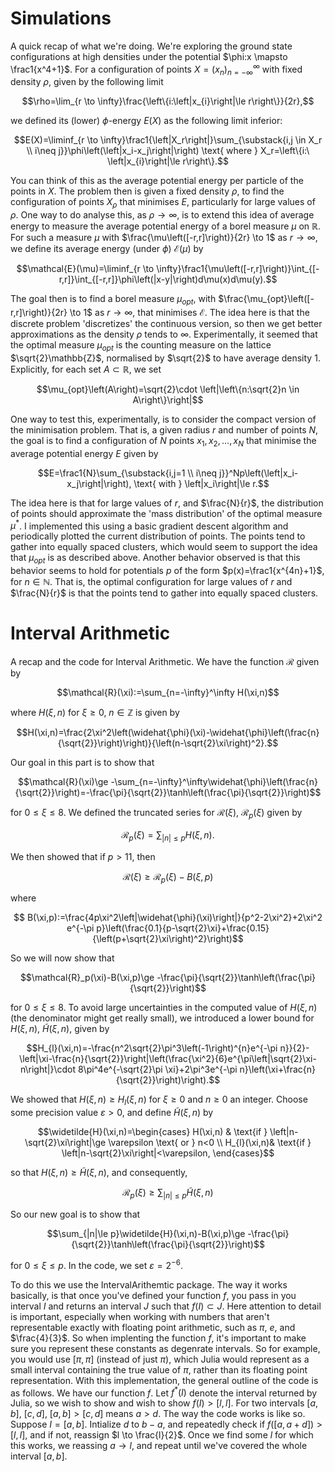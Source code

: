 # Simulations

A quick recap of what we're doing. We're exploring the ground state configurations at high densities under the potential $\phi:x \mapsto \frac1{x^4+1}$. For a configuration of points $X=\left(x_n\right)_{n=-\infty}^\infty$ with fixed density $\rho$, given by the following limit
```math
\rho=\lim_{r \to \infty}\frac{\left\{i:\left|x_{i}\right|\le r\right\}}{2r},
```
we defined its (lower) $\phi$-energy $E(X)$ as the following limit inferior:  
```math
E(X)=\liminf_{r \to \infty}\frac1{\left|X_r\right|}\sum_{\substack{i,j \in X_r \\ i\neq j}}\phi\left(\left|x_i-x_j\right|\right) \text{ where } X_r=\left\{i:\ \left|x_{i}\right|\le r\right\}.
```
You can think of this as the average potential energy per particle of the points in $X$. The problem then is given a fixed density $\rho$, to find the configuration of points $X_\rho$ that minimises $E$, particularly for large values of $\rho$. One way to do analyse this, as $\rho \to \infty$, is to extend this idea of average energy to measure the average potential energy of a borel measure $\mu$ on $\mathbb{R}$. For such a measure $\mu$ with $\frac{\mu\left([-r,r]\right)}{2r} \to 1$ as $r \to \infty$, we define its average energy (under $\phi$) $\mathcal{E}(\mu)$ by 
```math
\mathcal{E}(\mu)=\liminf_{r \to \infty}\frac1{\mu\left([-r,r]\right)}\int_{[-r,r]}\int_{[-r,r]}\phi\left(|x-y|\right)d\mu(x)d\mu(y).
```
The goal then is to find a borel measure $\mu_{opt}$, with  $\frac{\mu_{opt}\left([-r,r]\right)}{2r} \to 1$ as $r \to \infty$, that minimises $\mathcal{E}$. The idea here is that the discrete problem 'discretizes' the continuous version, so then we get better approximations as the density $\rho$ tends to $\infty$. Experimentally, it seemed that the optimal measure $\mu_{opt}$ is the counting measure on the lattice $\sqrt{2}\mathbb{Z}$, normalised by $\sqrt{2}$ to have average density $1$. Explicitly, for each set $A \subset \mathbb{R}$, we set 
```math
\mu_{opt}\left(A\right)=\sqrt{2}\cdot \left|\left\{n:\sqrt{2}n \in A\right\}\right|
```
One way to test this, experimentally, is to consider the compact version of the minimisation problem. That is, a given radius $r$ and number of points $N$, the goal is to find a configuration of $N$ points $x_1,x_2, . . . , x_N$ that minimise the average potential energy $E$ given by 
```math
E=\frac1{N}\sum_{\substack{i,j=1 \\ i\neq j}}^Np\left(\left|x_i-x_j\right|\right), \text{ with } \left|x_i\right|\le r.
```
The idea here is that for large values of $r$, and $\frac{N}{r}$, the distribution of points should approximate the 'mass distribution' of the optimal measure $\mu^*$. I implemented this using a basic gradient descent algorithm and periodically plotted the current distribution of points. The points tend to gather into equally spaced clusters, which would seem to support the idea that $\mu_{opt}$ is as described above. Another behavior observed is that this behavior seems to hold for potentials $p$ of the form $p(x)=\frac1{x^{4n}+1}$, for $n \in \mathbb{N}$. That is, the optimal configuration for large values of $r$ and $\frac{N}{r}$ is that the points tend to gather into equally spaced clusters.



# Interval Arithmetic
A recap and the code for Interval Arithmetic. We have the function $\mathcal{R}$ given by 
```math
\mathcal{R}(\xi):=\sum_{n=-\infty}^\infty H(\xi,n)
```
where $H(\xi,n)$ for $\xi\ge 0$, $n \in \mathbb{Z}$ is given by
```math
H(\xi,n)=\frac{2\xi^2\left(\widehat{\phi}(\xi)-\widehat{\phi}\left(\frac{n}{\sqrt{2}}\right)\right)}{\left(n-\sqrt{2}\xi\right)^2}.
```
Our goal in this part is to show that 
```math
\mathcal{R}(\xi)\ge -\sum_{n=-\infty}^\infty\widehat{\phi}\left(\frac{n}{\sqrt{2}}\right)=-\frac{\pi}{\sqrt{2}}\tanh\left(\frac{\pi}{\sqrt{2}}\right)
```
for $0\le \xi\le 8$. We defined the truncated series for $\mathcal{R}(\xi)$, $\mathcal{R}_p(\xi)$ given by 
```math
\mathcal{R}_p(\xi)=\sum_{|n|\le p}H(\xi,n).
```

We then showed that if $p>11$, then 
```math
\mathcal{R}(\xi)\ge \mathcal{R}_p(\xi)-B(\xi,p)
```
where 
```math
 B(\xi,p):=\frac{4p\xi^2\left|\widehat{\phi}(\xi)\right|}{p^2-2\xi^2}+2\xi^2 e^{-\pi p}\left(\frac{0.1}{p-\sqrt{2}\xi}+\frac{0.15}{\left(p+\sqrt{2}\xi\right)^2}\right)
```
So we will now show that 
```math
\mathcal{R}_p(\xi)-B(\xi,p)\ge -\frac{\pi}{\sqrt{2}}\tanh\left(\frac{\pi}{\sqrt{2}}\right)
```
for $0\le \xi\le 8$. To avoid large uncertainties in the computed value of $H(\xi,n)$ (the denominator might get really small), we introduced a lower bound for $H(\xi,n)$, $\widetilde{H}(\xi,n)$, given by 
```math
H_{l}(\xi,n)=-\frac{n^2\sqrt{2}\pi^3\left(-1\right)^{n}e^{-\pi n}}{2}-\left|\xi-\frac{n}{\sqrt{2}}\right|\left(\frac{\xi^2}{6}e^{\pi\left|\sqrt{2}\xi-n\right|}\cdot 8\pi^4e^{-\sqrt{2}\pi \xi}+2\pi^3e^{-\pi n}\left(\xi+\frac{n}{\sqrt{2}}\right)\right).
```
We showed that $H(\xi,n)\ge H_{l}(\xi,n)$ for $\xi\ge 0$ and $n\ge 0$ an integer. Choose some precision value $\varepsilon>0$, and define $\widetilde{H}(\xi,n)$ by 
```math
\widetilde{H}(\xi,n)=\begin{cases}
    H(\xi,n) & \text{if } \left|n-\sqrt{2}\xi\right|\ge \varepsilon \text{ or } n<0 \\
     H_{l}(\xi,n)& \text{if } \left|n-\sqrt{2}\xi\right|<\varepsilon,
\end{cases}
```
 so that $H(\xi,n)\ge \widetilde{H}(\xi,n)$, and consequently, 
 ```math
\mathcal{R}_p(\xi)\ge \sum_{|n|\le p}\widetilde{H}(\xi,n) 
```
So our new goal is to show that 
```math
\sum_{|n|\le p}\widetilde{H}(\xi,n)-B(\xi,p)\ge -\frac{\pi}{\sqrt{2}}\tanh\left(\frac{\pi}{\sqrt{2}}\right)
```
for $0\le \xi\le p$. In the code, we set $\varepsilon=2^{-6}$. 

To do this we use the IntervalArithemtic package. The way it works basically, is that once you've defined your function $f$, you pass in you interval $I$ and returns an interval $J$ such that $f\left(I\right)\subset J$. Here attention to detail is important, especially when working with numbers that aren't representable exactly with floating point arithmetic, such as $\pi$, $e$, and $\frac{4}{3}$. So when implenting the function $f$, it's important to make sure you represent these constants as degenrate intervals. So for example, you would use $[\pi,\pi]$ (instead of just $\pi$), which Julia would represent as a small interval containing the true value of $\pi$, rather than its floating point representation. With this implementation, the general outline of the code is as follows. We have our function $f$. Let $f^*(I)$ denote the interval returned by Julia, so we wish to show  and wish to show $f\left(I\right)> [l,l]$. For two intervals $[a,b]$, $[c,d]$, $[a,b]>[c,d]$ means $a>d$. The way the code works is like so. Suppose $I=[a,b]$. Intialize $d$ to $b-a$, and repeatedly check if $f\left([a,a+d]\right)>[l,l]$, and if not, reassign $l \to \frac{l}{2}$. Once we find some $l$ for which this works, we reassing $a \to l$, and repeat until we've covered the whole interval $[a,b]$. 
